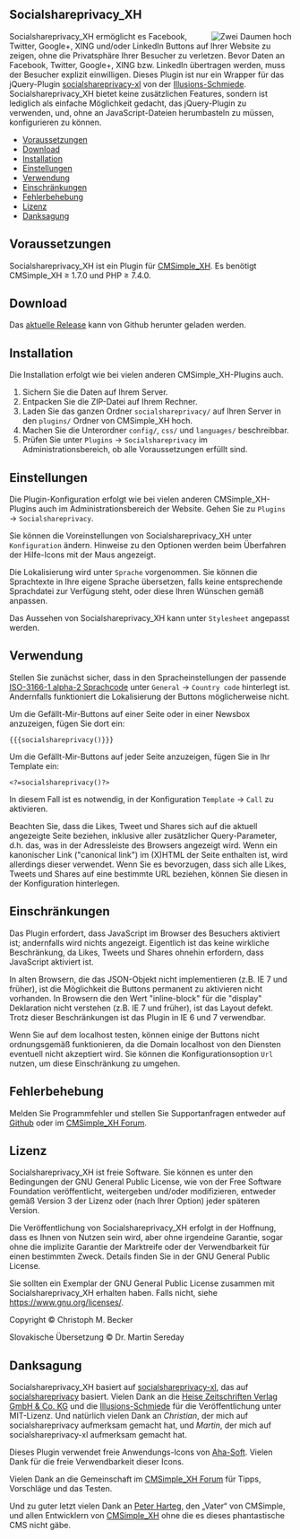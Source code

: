 ## Socialshareprivacy_XH

<img src="../socialshareprivacy.png" alt="Zwei Daumen hoch" align="right">

Socialshareprivacy_XH ermöglicht es Facebook,
Twitter, Google+, XING und/oder LinkedIn Buttons auf Ihrer Website zu zeigen,
ohne die Privatsphäre Ihrer Besucher zu verletzen. Bevor Daten an Facebook,
Twitter, Google+, XING bzw. LinkedIn übertragen werden, muss der Besucher
explizit einwilligen. Dieses Plugin ist nur ein Wrapper für das jQuery-Plugin
[socialshareprivacy-xl](http://www.illusions-schmiede.com/Socialshareprivacy-XL)
von der [Illusions-Schmiede](http://www.illusions-schmiede.com/).
Socialshareprivacy_XH bietet keine zusätzlichen Features, sondern ist lediglich
als einfache Möglichkeit gedacht, das jQuery-Plugin zu verwenden, und, ohne an
JavaScript-Dateien herumbasteln zu müssen, konfigurieren zu können.

- [Voraussetzungen](#voraussetzungen)
- [Download](#download)
- [Installation](#installation)
- [Einstellungen](#einstellungen)
- [Verwendung](#verwendung)
- [Einschränkungen](#einschränkungen)
- [Fehlerbehebung](#fehlerbehebung)
- [Lizenz](#lizenz)
- [Danksagung](#danksagung)

## Voraussetzungen

Socialshareprivacy_XH ist ein Plugin für [CMSimple_XH](https://cmsimple-xh.org/de/).
Es benötigt CMSimple_XH ≥ 1.7.0 und PHP ≥ 7.4.0.

## Download

Das [aktuelle Release](https://github.com/cmb69/socialshareprivacy_xh/releases/latest)
kann von Github herunter geladen werden.

## Installation

Die Installation erfolgt wie bei vielen anderen CMSimple_XH-Plugins auch.

1. Sichern Sie die Daten auf Ihrem Server.
1. Entpacken Sie die ZIP-Datei auf Ihrem Rechner.
1. Laden Sie das ganzen Ordner `socialshareprivacy/` auf Ihren Server in den
   `plugins/` Ordner von CMSimple_XH hoch.
1. Machen Sie die Unterordner `config/`, `css/` und `languages/` beschreibbar.
1. Prüfen Sie unter `Plugins` → `Socialshareprivacy` im Administrationsbereich,
   ob alle Voraussetzungen erfüllt sind.

## Einstellungen

Die Plugin-Konfiguration erfolgt wie bei vielen anderen CMSimple_XH-Plugins
auch im Administrationsbereich der Website. Gehen Sie zu `Plugins` → `Socialshareprivacy`.

Sie können die Voreinstellungen von Socialshareprivacy_XH unter
`Konfiguration` ändern. Hinweise zu den Optionen werden beim Überfahren der
Hilfe-Icons mit der Maus angezeigt.

Die Lokalisierung wird unter `Sprache` vorgenommen. Sie können die
Sprachtexte in Ihre eigene Sprache übersetzen, falls keine entsprechende
Sprachdatei zur Verfügung steht, oder diese Ihren Wünschen gemäß anpassen.

Das Aussehen von Socialshareprivacy_XH kann unter `Stylesheet` angepasst werden.

## Verwendung

Stellen Sie zunächst sicher, dass in den Spracheinstellungen der passende
[ISO-3166-1 alpha-2 Sprachcode](http://de.wikipedia.org/wiki/ISO-3166-1-Kodierliste)
unter `General` → `Country code` hinterlegt ist.
Andernfalls funktioniert die Lokalisierung der Buttons möglicherweise nicht.

Um die Gefällt-Mir-Buttons auf einer Seite oder in einer Newsbox anzuzeigen,
fügen Sie dort ein:

    {{{socialshareprivacy()}}}

Um die Gefällt-Mir-Buttons auf jeder Seite anzuzeigen, fügen Sie in Ihr
Template ein:

    <?=socialshareprivacy()?>

In diesem Fall ist es notwendig, in der Konfiguration `Template` → `Call` zu
aktivieren.

Beachten Sie, dass die Likes, Tweet und Shares sich auf die aktuell
angezeigte Seite beziehen, inklusive aller zusätzlicher Query-Parameter, d.h.
das, was in der Adressleiste des Browsers angezeigt wird. Wenn ein kanonischer
Link ("canonical link") im (X)HTML der Seite enthalten ist, wird allerdings
dieser verwendet. Wenn Sie es bevorzugen, dass sich alle Likes, Tweets und
Shares auf eine bestimmte URL beziehen, können Sie diesen in der Konfiguration
hinterlegen.

## Einschränkungen

Das Plugin erfordert, dass JavaScript im Browser des Besuchers aktiviert ist;
andernfalls wird nichts angezeigt. Eigentlich ist das keine wirkliche
Beschränkung, da Likes, Tweets und Shares ohnehin erfordern, dass JavaScript
aktiviert ist.

In alten Browsern, die das JSON-Objekt nicht implementieren (z.B. IE 7 und
früher), ist die Möglichkeit die Buttons permanent zu aktivieren nicht
vorhanden. In Browsern die den Wert "inline-block" für die "display" Deklaration
nicht verstehen (z.B. IE 7 und früher), ist das Layout defekt. Trotz dieser
Beschränkungen ist das Plugin in IE 6 und 7 verwendbar.

Wenn Sie auf dem localhost testen, können einige der Buttons nicht
ordnungsgemäß funktionieren, da die Domain localhost von den Diensten eventuell
nicht akzeptiert wird. Sie können die Konfigurationsoption `Url` nutzen, um
diese Einschränkung zu umgehen.

## Fehlerbehebung

Melden Sie Programmfehler und stellen Sie Supportanfragen entweder auf
[Github](https://github.com/cmb69/socialshareprivacy_xh/issues) oder im
[CMSimple_XH Forum](https://cmsimpleforum.com/).

## Lizenz

Socialshareprivacy_XH ist freie Software. Sie können es unter den Bedingungen der
GNU General Public License, wie von der Free Software Foundation
veröffentlicht, weitergeben und/oder modifizieren, entweder gemäß
Version 3 der Lizenz oder (nach Ihrer Option) jeder späteren Version.

Die Veröffentlichung von Socialshareprivacy_XH erfolgt in der Hoffnung, dass es
Ihnen von Nutzen sein wird, aber ohne irgendeine Garantie, sogar ohne
die implizite Garantie der Marktreife oder der Verwendbarkeit für einen
bestimmten Zweck. Details finden Sie in der GNU General Public License.

Sie sollten ein Exemplar der GNU General Public License zusammen mit
Socialshareprivacy_XH erhalten haben. Falls nicht, siehe <https://www.gnu.org/licenses/>.

Copyright © Christoph M. Becker

Slovakische Übersetzung © Dr. Martin Sereday

## Danksagung

Socialshareprivacy_XH basiert auf
[socialshareprivacy-xl](http://www.illusions-schmiede.com/Socialshareprivacy-XL),
das auf [socialshareprivacy](http://www.heise.de/extras/socialshareprivacy/)
basiert. Vielen Dank an die [Heise Zeitschriften Verlag GmbH & Co. KG](http://www.heise.de/)
und die [Illusions-Schmiede](http://www.illusions-schmiede.com/) für die
Veröffentlichung unter MIT-Lizenz. Und natürlich vielen Dank an *Christian*, der
mich auf socialshareprivacy aufmerksam gemacht hat, und *Martin*, der mich auf
socialshareprivacy-xl aufmerksam gemacht hat.

Dieses Plugin verwendet freie Anwendungs-Icons von [Aha-Soft](http://www.aha-soft.com/).
Vielen Dank für die freie Verwendbarkeit dieser Icons.

Vielen Dank an die Gemeinschaft im [CMSimple_XH Forum](https://www.cmsimpleforum.com/)
für Tipps, Vorschläge und das Testen.

Und zu guter letzt vielen Dank an [Peter Harteg](https://www.harteg.dk/),
den „Vater“ von CMSimple, und allen Entwicklern von [CMSimple_XH](https://www.cmsimple-xh.org/de/)
ohne die es dieses phantastische CMS nicht gäbe.
